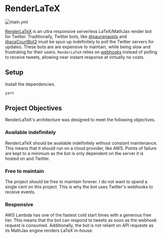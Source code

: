 # RenderLaTeX

![main.yml](https://github.com/winstxnhdw/RenderLaTeX/actions/workflows/main.yml/badge.svg)

[RenderLaTeX](https://twitter.com/RenderLaTeX) is an ultra responsive serverless LaTeX/MathJax render bot for Twitter. Traditionally, Twitter bots, like [@saucenaopls](https://github.com/MakotoAme/twitter-saucenao) and [@aceCourtBot2](https://github.com/LuisMayo/ace-attorney-twitter-bot) must be spun up indefinitely to poll the Twitter servers for updates. These bots are are expensive to maintain, while being slow and frustrating for their users. `RenderLaTeX` relies on [webhooks](https://developer.twitter.com/en/docs/twitter-api/premium/account-activity-api/guides/getting-started-with-webhooks) instead of polling to receive tweets, allowing near instant response at virtually no costs.

## Setup

Install the dependencies.

```bash
yarn
```

## Project Objectives

RenderLaTeX's architecture was designed to meet the following objectives.

### Available indefinitely

RenderLaTeX should be available indefinitely without constant maintenance. This means that it should run on a cloud provider, like AWS. Points of failure are kept to a minimum as the bot is only dependent on the server it is hosted on and Twitter.

### Free to maintain

The project should be free to maintain forever. I do not want to spend a single cent on this project. This is why the bot uses Twitter's webhooks to receive events.

### Responsive

AWS Lambda has one of the fastest cold start times with a generous free tier. This means that the bot can respond to tweets as soon as the webhook request is consumed. Additionally, the bot is not reliant on API requests as its MathJax engine renders LaTeX in-house.
